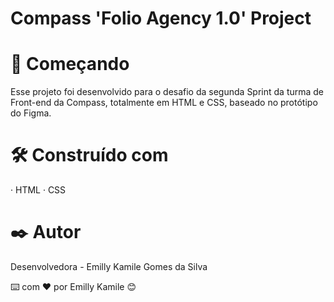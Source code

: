 # Compass 'Folio Agency 1.0' Project

# 🚀 Começando
Esse projeto foi desenvolvido para o desafio da segunda Sprint da turma de Front-end da Compass, totalmente em HTML e CSS, baseado no protótipo do Figma.

# 🛠️ Construído com
· HTML
· CSS

# ✒️ Autor
Desenvolvedora - Emilly Kamile Gomes da Silva

⌨️ com ❤️ por Emilly Kamile 😊
